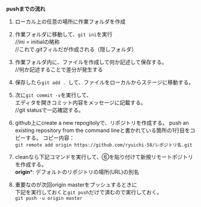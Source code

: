 **pushまでの流れ**  
 1. ローカル上の任意の場所に作業フォルダを作成  
   
 2. 作業フォルダに移動して、```git ini```を実行  
 //ini = initialの略称  
 //これで.gitフィルだが作成される（隠しフォルダ）  
     
 3. 作業フォルダ内に、ファイルを作成して何か記述して保存する。  
 //何か記述することで差分が発生する  
     
 4. 保存したら```git add . ```して、ファイルをローカルからステージに移動する。  
   
 5. 次に```git commit -v```を実行して、  
 エディタを開きコミット内容をメッセージに記載する。  
 //git statusで一応確認する。  
   
 6. github上にcreate a new repogitolyで、リポジトリを作成する。
 push an existing repository from the command lineと書かれている箇所の1行目をコピーする。
 コピー内容：  
 ```git remote add origin https://github.com/ryuichi-58/レポジトリ名.git```  
   
 7. cleanなら下記コマンドを実行して、⑥を貼り付けて新規リモートポジトリを作成する。  
**origin***: デフォルトのリポジトリの場所(URL)の別名  
   
 8. 重要なのが次回origin masterをプッシュするときに  
 下記を実行しておくと```git push```だけで済むので実行しておく。  
 ```git push -u origin master``` 
 
